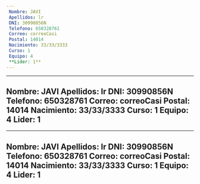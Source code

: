 ```yaml
---
 Nombre: JAVI
 Apellidos: lr
 DNI: 30990856N
 Telefono: 650328761
 Correo: correoCasi
 Postal: 14014
 Nacimiento: 33/33/3333
 Curso: 1
 Equipo: 4
 **Lider: 1**
---
```

---
 Nombre: JAVI
 Apellidos: lr
 DNI: 30990856N
 Telefono: 650328761
 Correo: correoCasi
 Postal: 14014
 Nacimiento: 33/33/3333
 Curso: 1
 Equipo: 4
 **Lider: 1**
---
---
 Nombre: JAVI
 Apellidos: lr
 DNI: 30990856N
 Telefono: 650328761
 Correo: correoCasi
 Postal: 14014
 Nacimiento: 33/33/3333
 Curso: 1
 Equipo: 4
 **Lider: 1**
---
